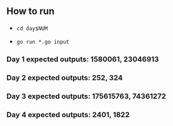 ## How to run

* `cd day$NUM`

* `go run *.go input`

### Day 1 expected outputs: 1580061, 23046913

### Day 2 expected outputs: 252, 324

### Day 3 expected outputs: 175615763, 74361272

### Day 4 expected outputs: 2401, 1822
